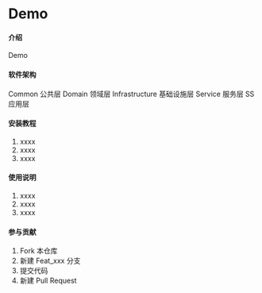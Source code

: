 # Demo

#### 介绍
Demo

#### 软件架构


Common	         公共层
Domain	         领域层
Infrastructure	 基础设施层
Service	         服务层
SS               应用层

#### 安装教程

1.  xxxx
2.  xxxx
3.  xxxx

#### 使用说明

1.  xxxx
2.  xxxx
3.  xxxx

#### 参与贡献

1.  Fork 本仓库
2.  新建 Feat_xxx 分支
3.  提交代码
4.  新建 Pull Request
